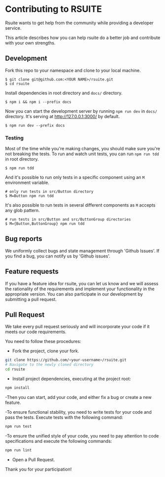 # Contributing to RSUITE

Rsuite wants to get help from the community while providing a developer service.

This article describes how you can help rsuite do a better job and contribute with your own strengths.

## Development

Fork this repo to your namespace and clone to your local machine.

    $ git clone git@github.com:<YOUR NAME>/rsuite.git
    $ cd rsuite

Install dependencies in root directory and `docs/` directory.

    $ npm i && npm i --prefix docs

Now you can start the development server by running `npm run dev` in `docs/` directory. It's serving at http://127.0.0.1:3000/ by default.

    $ npm run dev --prefix docs

### Testing

Most of the time while you're making changes,
you should make sure you're not breaking the tests.
To run and watch unit tests, you can run `npm run tdd` in root directory.

    $ npm run tdd

And it's possible to run only tests in a specific component using an `M` environment variable.

    # only run tests in src/Button directory
    $ M=Button npm run tdd

It's also possible to run tests in several different components as `M` accepts any glob pattern.

    # run tests in src/Button and src/ButtonGroup directories
    $ M={Button,ButtonGroup} npm run tdd

## Bug reports

We uniformly collect bugs and state management through 'Github Issues'. If you find a bug, you can notify us by 'Github issues'.

## Feature requests

If you have a feature idea for rsuite, you can let us know and we will assess the rationality of the requirements and implement your functionality in the appropriate version.
You can also participate in our development by submitting a pull request.

## Pull Request

We take every pull request seriously and will incorporate your code if it meets our code requirements.

You need to follow these procedures:

- Fork the project, clone your fork.

```bash
git clone https://github.com/<your-username>/rsuite.git
# Navigate to the newly cloned directory
cd rsuite
```

- Install project dependencies, executing at the project root:

```bash
npm install
```

-Then you can start, add your code, and either fix a bug or create a new feature.

-To ensure functional stability, you need to write tests for your code and pass the tests. Execute tests with the following command:

```bash
npm run test
```

-To ensure the unified style of your code, you need to pay attention to code specifications and execute the following commands:

```bash
npm run lint
```

- Open a Pull Request.

Thank you for your participation!
